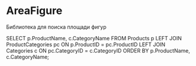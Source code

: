 # AreaFigure
Библиотека для поиска площади фигур


SELECT p.ProductName, c.CategoryName
FROM Products p
LEFT JOIN ProductCategories pc ON p.ProductID = pc.ProductID
LEFT JOIN Categories c ON pc.CategoryID = c.CategoryID
ORDER BY p.ProductName, c.CategoryName;
